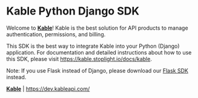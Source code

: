 # Kable Python Django SDK

Welcome to **[Kable](https://dev.kableapi.com)**! Kable is the best solution for API products to manage authentication, permissions, and billing.

This SDK is the best way to integrate Kable into your Python (Django) application. For documentation and detailed instructions about how to use this SDK, please visit https://kable.stoplight.io/docs/kable.

Note: If you use Flask instead of Django, please download our [Flask SDK](https://pypi.org/project/kable-python-flask) instead.

**[Kable](https://dev.kableapi.com)** | https://dev.kableapi.com/